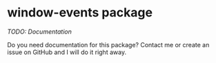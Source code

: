 # window-events package

*TODO: Documentation*

Do you need documentation for this package? Contact me or create an issue on GitHub and I will do it right away. 
